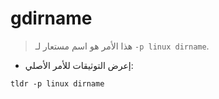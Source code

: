 # gdirname

> هذا الأمر هو اسم مستعار لـ `-p linux dirname`.

- إعرض التوثيقات للأمر الأصلي:

`tldr -p linux dirname`
